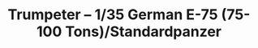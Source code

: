 ---
layout: product
title: "Trumpeter – 1/35 German E-75 (75-100 Tons)/Standardpanzer"
price: "4100" 
desc: "N/A"
img_path: "/assets/img/TRU01538.webp"
brand: "N/A"
available: false
special_offer: false
new: false
soon: false
cat: "010000"
subcat: "013400"
subsubcat: "0N/A"
sifra: "TRU01538"
popular: false
spec: false
---